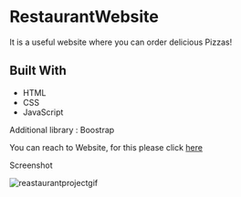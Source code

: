 # RestaurantWebsite

<!DOCTYPE html>
<html lang="en">
<head>
    <meta charset="UTF-8">
    <title>RestaurantWebsite - README</title>
</head>
<body>
    
  <p>It is a useful website where you can order delicious Pizzas!</p>
<h2 id="built-with">Built With</h2>
  <ul>
    <li>HTML</li>
    <li>CSS</li>
    <li>JavaScript</li>
  </ul>
  <p> Additional library : Boostrap</p>
  <p>You can reach to Website, for this please click <a href="https://restaurantwebbsite.netlify.app/">here</a></p>

</body>
</html>

Screenshot

![reastaurantprojectgif](3Restaurant.gif)
